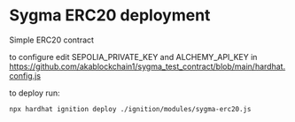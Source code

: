 # Sygma ERC20 deployment 

Simple ERC20 contract 

to configure edit SEPOLIA_PRIVATE_KEY and ALCHEMY_API_KEY in https://github.com/akablockchain1/sygma_test_contract/blob/main/hardhat.config.js

to deploy run:

```shell
npx hardhat ignition deploy ./ignition/modules/sygma-erc20.js
```
